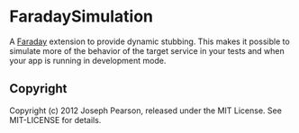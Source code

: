 # FaradaySimulation

A [Faraday]() extension to provide dynamic stubbing. This makes it possible 
to simulate more of the behavior of the target service in your tests and when
your app is running in development mode.

## Copyright

Copyright (c) 2012 Joseph Pearson, released under the MIT License. 
See MIT-LICENSE for details.
